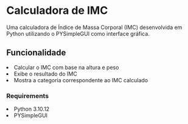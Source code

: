 <h1>Calculadora de IMC</h1>
Uma calculadora de Índice de Massa Corporal (IMC) desenvolvida em Python utilizando o PYSimpleGUI como interface gráfica.

<h2>Funcionalidade</h2>
<li> Calcular o IMC com base na altura e peso </li>
<li> Exibe o resultado do IMC </li>
<li> Mostra a categoria correspondente  ao IMC calculado </li>

<h3>Requirements</h3>
<li> Python 3.10.12 </li>
<li> PYSimpleGUI </li>
